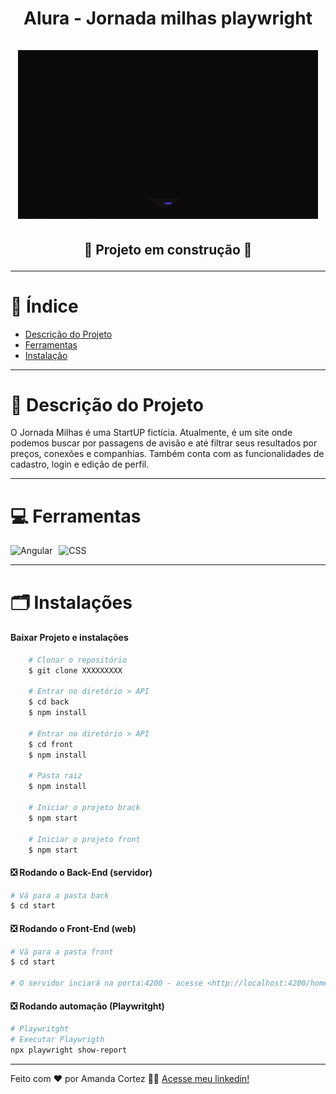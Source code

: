 <div align="center">
  <h1 align="center">
    Alura - Jornada milhas playwright
    <br />
    <br />
    <a href="https://docusaurus.io">
      <img src="/img/image_06.gif" alt="Docusaurus">
    </a>
    <br />
  </h1>

  <h2> 
  
  :construction: Projeto em construção :construction:
  <!-- :white_check_mark: Projeto finalizad -->
  </h2>
</div>


---

# :file_folder: Índice 

- [Descrição do Projeto](#id01)
- [Ferramentas](#id02)
- [Instalação](#id03)

---

# :pushpin: Descrição do Projeto <a name="id01"></a>
O Jornada Milhas é uma StartUP fictícia. Atualmente, é um site onde podemos buscar por passagens de avisão e até filtrar seus resultados por preços, conexões e companhias. Também conta com as funcionalidades de cadastro, login e edição de perfil.

---

# :computer: Ferramentas<a name="id02"></a>

<div style="display: flex; gap: 10px;">
  <img src="https://img.shields.io/badge/Angular-DD0031?style=for-the-badge&logo=angular&logoColor=white" alt="Angular">
  
  <img src="https://img.shields.io/badge/Playwright-2EAD33?style=for-the-badge&logo=playwright&logoColor=white" alt="CSS">
  
</div>



---

# 🗂 Instalações <a name="id03"></a>
#### Baixar Projeto e instalações
```bash
    # Clonar o repositório
    $ git clone XXXXXXXXX

    # Entrar no diretório > API
    $ cd back
    $ npm install

    # Entrar no diretório > API
    $ cd front
    $ npm install

    # Pasta raiz
    $ npm install

    # Iniciar o projeto brack
    $ npm start

    # Iniciar o projeto front
    $ npm start
```

#### ❎ Rodando o Back-End (servidor)

```bash
# Vá para a pasta back
$ cd start
```

#### ❎ Rodando o Front-End (web)

```bash
# Vá para a pasta front
$ cd start

# O servidor inciará na porta:4200 - acesse <http://localhost:4200/home>
```

#### ❎ Rodando automação (Playwritght)

```bash
# Playwritght
# Executar Playwrigth
npx playwright show-report 

```

---

Feito com ❤️ por Amanda Cortez 👋🏽 [Acesse meu linkedin!](www.linkedin.com/in/amandacortez92)
